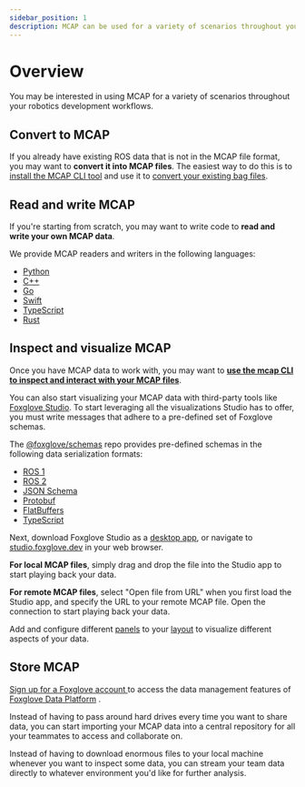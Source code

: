 ```yaml
---
sidebar_position: 1
description: MCAP can be used for a variety of scenarios throughout your robotics development workflows.
---
```


# Overview

You may be interested in using MCAP for a variety of scenarios throughout your robotics development workflows.

## Convert to MCAP

If you already have existing ROS data that is not in the MCAP file format, you may want to **convert it into MCAP files**. The easiest way to do this is to [install the MCAP CLI tool](https://github.com/foxglove/mcap/tree/main/go/cli/mcap#installing) and use it to [convert your existing bag files](https://github.com/foxglove/mcap/tree/main/go/cli/mcap#bag-to-mcap-conversion).

## Read and write MCAP

If you're starting from scratch, you may want to write code to **read and write your own MCAP data**.

We provide MCAP readers and writers in the following languages:

- [Python](https://github.com/foxglove/mcap/tree/main/python)
- [C++](https://github.com/foxglove/mcap/tree/main/cpp)
- [Go](https://github.com/foxglove/mcap/tree/main/go)
- [Swift](https://github.com/foxglove/mcap/tree/main/swift)
- [TypeScript](https://github.com/foxglove/mcap/tree/main/typescript)
- [Rust](https://github.com/foxglove/mcap/tree/main/rust)

## Inspect and visualize MCAP

Once you have MCAP data to work with, you may want to [**use the mcap CLI to inspect and interact with your MCAP files**](https://github.com/foxglove/mcap/tree/main/go/cli/mcap#examples).

You can also start visualizing your MCAP data with third-party tools like [Foxglove Studio](https://foxglove.dev/studio). To start leveraging all the visualizations Studio has to offer, you must write messages that adhere to a pre-defined set of Foxglove schemas.

The [@foxglove/schemas](https://github.com/foxglove/schemas) repo provides pre-defined schemas in the following data serialization formats:

- [ROS 1](https://github.com/foxglove/schemas/tree/main/schemas/ros1)
- [ROS 2](https://github.com/foxglove/schemas/tree/main/schemas/ros2)
- [JSON Schema](https://github.com/foxglove/schemas/tree/main/schemas/jsonschema)
- [Protobuf](https://github.com/foxglove/schemas/tree/main/schemas/proto/foxglove)
- [FlatBuffers](https://github.com/foxglove/schemas/tree/main/schemas/flatbuffer)
- [TypeScript](https://github.com/foxglove/schemas/tree/main/schemas/typescript)

Next, download Foxglove Studio as a [desktop app](https://foxglove.dev/download), or navigate to [studio.foxglove.dev](https://studio.foxglove.dev) in your web browser.

**For local MCAP files**, simply drag and drop the file into the Studio app to start playing back your data.

**For remote MCAP files**, select "Open file from URL" when you first load the Studio app, and specify the URL to your remote MCAP file. Open the connection to start playing back your data.

Add and configure different [panels](https://foxglove.dev/docs/studio/panels/introduction) to your [layout](https://foxglove.dev/docs/studio/layouts) to visualize different aspects of your data.

## Store MCAP

[Sign up for a Foxglove account ](https://console.foxglove.dev) to access the data management features of [Foxglove Data Platform](https://foxglove.dev/data-platform) .

Instead of having to pass around hard drives every time you want to share data, you can start importing your MCAP data into a central repository for all your teammates to access and collaborate on.

Instead of having to download enormous files to your local machine whenever you want to inspect some data, you can stream your team data directly to whatever environment you'd like for further analysis.
